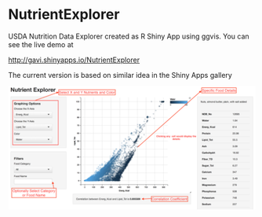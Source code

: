 NutrientExplorer
================

USDA Nutrition Data Explorer created as R Shiny App using ggvis.  You can see the live demo at

http://gavi.shinyapps.io/NutrientExplorer

The current version is based on similar idea in the Shiny Apps gallery

![help screenshot](help.png)
